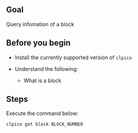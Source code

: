 ## Goal

Query infomation of a block

## Before you begin

* Install the currently supported version of `clpico`

* Understand the following:
  * What is a block

## Steps

Execute the command below:

```sh
clpico get block BLOCK_NUMBER
```